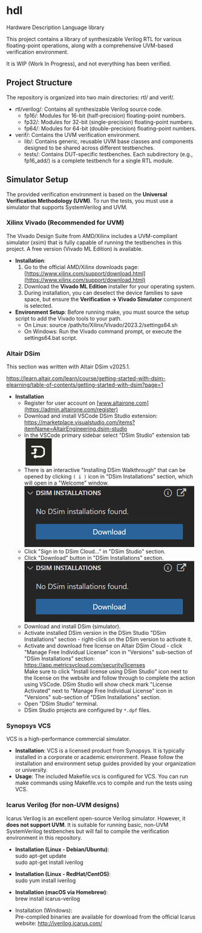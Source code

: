 # hdl

Hardware Description Language library

This project contains a library of synthesizable Verilog RTL for various floating-point operations, along with a comprehensive UVM-based verification environment.

It is WIP (Work In Progress), and not everything has been verified.

## Project Structure

The repository is organized into two main directories: rtl/ and verif/.

* rtl/verilog/: Contains all synthesizable Verilog source code.  
  * fp16/: Modules for 16-bit (half-precision) floating-point numbers.  
  * fp32/: Modules for 32-bit (single-precision) floating-point numbers.  
  * fp64/: Modules for 64-bit (double-precision) floating-point numbers.  
* verif/: Contains the UVM verification environment.  
  * lib/: Contains generic, reusable UVM base classes and components designed to be shared across different testbenches.  
  * tests/: Contains DUT-specific testbenches. Each subdirectory (e.g., fp16\_add/) is a complete testbench for a single RTL module.

## Simulator Setup

The provided verification environment is based on the **Universal Verification Methodology (UVM)**. To run the tests, you must use a simulator that supports SystemVerilog and UVM.

### Xilinx Vivado (Recommended for UVM)

The Vivado Design Suite from AMD/Xilinx includes a UVM-compliant simulator (xsim) that is fully capable of running the testbenches in this project. A free version (Vivado ML Edition) is available.

* **Installation**:  
  1. Go to the official AMD/Xilinx downloads page: [https://www.xilinx.com/support/download.html](https://www.xilinx.com/support/download.html)  
  2. Download the **Vivado ML Edition** installer for your operating system.  
  3. During installation, you can deselect the device families to save space, but ensure the **Verification \-\> Vivado Simulator** component is selected.  
* **Environment Setup**: Before running make, you must source the setup script to add the Vivado tools to your path.  
  * On Linux: source /path/to/Xilinx/Vivado/2023.2/settings64.sh  
  * On Windows: Run the Vivado command prompt, or execute the settings64.bat script.

### Altair DSim

This section was written with Altair DSim v2025.1.

<https://learn.altair.com/learn/course/getting-started-with-dsim-elearning/table-of-contents/getting-started-with-dsim?page=1>

* **Installation**
  * Register for user account on [www.altairone.com](https://admin.altairone.com/register)
  * Download and install VSCode DSim Studio extension:  
    <https://marketplace.visualstudio.com/items?itemName=AltairEngineering.dsim-studio>
  * In the VSCode primary sidebar select "DSim Studio" extension tab  
  ![DSim](images/vscode_tab_DSim.png)
  * There is an interactive "Installing DSim Walkthrough" that can be opened by clicking `( i )` icon in "DSim Installations" section, which will open in a "Welcome" window.  
  ![DSim](images/vscode_DSim_install.png)
  * Click "Sign in to DSim Cloud..." in "DSim Studio" section.
  * Click "Download" button in "DSim Installations" section.  
  ![DSim](images/vscode_DSim_install.png)
  * Download and install DSim (simulator).
  * Activate installed DSim version in the DSim Studio "DSim Installations" section - right-click on the DSim version to activate it.
  * Activate and download free license on Altair DSim Cloud - click "Manage Free Individual License" icon in "Versions" sub-section of "DSim Installations" section:  
    <https://app.metricsvcloud.com/security/licenses>  
    Make sure to click "Install license using DSim Studio" icon next to the license on the website and follow through to complete the action using VSCode.
    DSim Studio will show check mark "License Activated" next to "Manage Free Individual License" icon in "Versions" sub-section of "DSim Installations" section.
  * Open "DSim Studio" terminal.
  * DSim Studio projects are configured by `*.dpf` files.

### Synopsys VCS

VCS is a high-performance commercial simulator.

* **Installation**: VCS is a licensed product from Synopsys. It is typically installed in a corporate or academic environment. Please follow the installation and environment setup guides provided by your organization or university.
* **Usage**: The included Makefile.vcs is configured for VCS. You can run make commands using Makefile.vcs to compile and run the tests using VCS.

### Icarus Verilog (for non-UVM designs)

Icarus Verilog is an excellent open-source Verilog simulator. However, it **does not support UVM**. It is suitable for running basic, non-UVM SystemVerilog testbenches but will fail to compile the verification environment in this repository.

* **Installation (Linux \- Debian/Ubuntu)**:  
  sudo apt-get update  
  sudo apt-get install iverilog  

* **Installation (Linux \- RedHat/CentOS)**:  
  sudo yum install iverilog

* **Installation (macOS via Homebrew)**:  
  brew install icarus-verilog

* Installation (Windows):  
  Pre-compiled binaries are available for download from the official Icarus website: <http://iverilog.icarus.com/>
